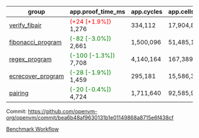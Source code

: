 | group | app.proof_time_ms | app.cycles | app.cells_used | leaf.proof_time_ms | leaf.cycles | leaf.cells_used |
| -- | -- | -- | -- | -- | -- | -- |
| [verify_fibair](https://github.com/openvm-org/openvm/blob/benchmark-results/benchmarks-pr/1449/verify_fibair-bea6b48af9630131b1e01149868a8715e6f438cf.md) |<span style='color: red'>(+24 [+1.9%])</span> 1,276 |  334,112 |  17,904,809 |- | - | - |
| [fibonacci_program](https://github.com/openvm-org/openvm/blob/benchmark-results/benchmarks-pr/1449/fibonacci-bea6b48af9630131b1e01149868a8715e6f438cf.md) |<span style='color: green'>(-82 [-3.0%])</span> 2,661 |  1,500,096 |  51,485,167 |- | - | - |
| [regex_program](https://github.com/openvm-org/openvm/blob/benchmark-results/benchmarks-pr/1449/regex-bea6b48af9630131b1e01149868a8715e6f438cf.md) |<span style='color: green'>(-100 [-1.3%])</span> 7,708 |  4,140,164 |  167,389,450 |- | - | - |
| [ecrecover_program](https://github.com/openvm-org/openvm/blob/benchmark-results/benchmarks-pr/1449/ecrecover-bea6b48af9630131b1e01149868a8715e6f438cf.md) |<span style='color: green'>(-28 [-1.9%])</span> 1,459 |  295,181 |  15,586,346 |- | - | - |
| [pairing](https://github.com/openvm-org/openvm/blob/benchmark-results/benchmarks-pr/1449/pairing-bea6b48af9630131b1e01149868a8715e6f438cf.md) |<span style='color: green'>(-20 [-0.4%])</span> 4,724 |  1,711,640 |  92,585,975 |- | - | - |


Commit: https://github.com/openvm-org/openvm/commit/bea6b48af9630131b1e01149868a8715e6f438cf

[Benchmark Workflow](https://github.com/openvm-org/openvm/actions/runs/13852121925)
